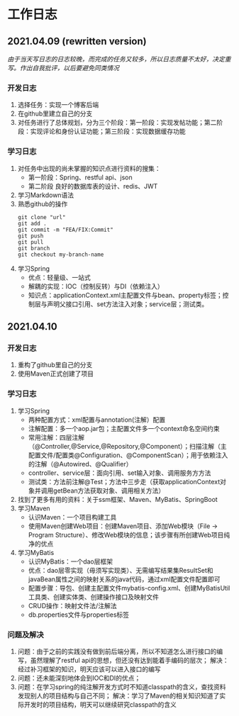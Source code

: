 # 工作日志

<!-- 
## 2021.04.09

### Developing Log
1. 选择任务：实现一个博客后端
2. 建立一些文件夹

### Studying Log
1. Markdown的学习
2. Github的熟悉
	```
	git clone "url"
	git add .
	git commit -m "FEA/FIX:Commit"
	git push
	git pull
	git branch
	git checkout my-branch-name
	```
3. Spring的学习
	* 优点：轻量级、一站式
	* 解耦的实现：IOC（控制反转）与DI（依赖注入）
	* 配置步骤
-->

## 2021.04.09 (rewritten version)

*由于当天写日志的日志较晚，而完成的任务又较多，所以日志质量不太好，决定重写。作出自我批评，以后要避免同类情况*

### 开发日志
1. 选择任务：实现一个博客后端
2. 在github里建立自己的分支
3. 对任务进行了总体规划，分为三个阶段：第一阶段：实现发帖功能；第二阶段：实现评论和身份认证功能；第三阶段：实现数据缓存功能

### 学习日志
1. 对任务中出现的尚未掌握的知识点进行资料的搜集：
	* 第一阶段：Spring、restful api、json
	* 第二阶段 良好的数据库表的设计、redis、JWT
2. 学习Markdown语法
3. 熟悉github的操作
	```
	git clone "url"
	git add .
	git commit -m "FEA/FIX:Commit"
	git push
	git pull
	git branch
	git checkout my-branch-name
	```
4. 学习Spring
	* 优点：轻量级、一站式
	* 解耦的实现：IOC（控制反转）与DI（依赖注入）
	* 知识点：applicationContext.xml主配置文件与bean、property标签；控制层与声明父接口引用、set方法注入对象；service层；测试类。
	
	
## 2021.04.10

### 开发日志
1. 重构了github里自己的分支
2. 使用Maven正式创建了项目

### 学习日志
1. 学习Spring
	* 两种配置方式：xml配置与annotation(注解）配置
	* 注解配置：多一个aop.jar包；主配置文件多一个context命名空间约束
	* 常用注解：四层注解（@Controller,@Service,@Repository,@Component）；扫描注解（主配置文件/配置类@Configuration、@ComponentScan）；用于依赖注入的注解（@Autowired、@Qualifier）
	* controller、service层：面向引用、set输入对象、调用服务方方法
	* 测试类：方法前注解@Test；方法中三步走（获取applicationContext对象并调用getBean方法获取对象、调用相关方法）
2. 找到了更多有用的资料：关于ssm框架、Maven、MyBatis、SpringBoot
3. 学习Maven
	* 认识Maven：一个项目构建工具
	* 使用Maven创建Web项目：创建Maven项目、添加Web模块（File -> Program Structure）、修改Web模块的信息；该步骤有所创建Web项目纯净的优点
4. 学习MyBatis
	* 认识MyBatis：一个dao层框架
	* 优点：dao层零实现（毋须写实现类）、无需编写结果集ResultSet和javaBean属性之间的映射关系的java代码，通过xml配置文件配置即可
	* 配置步骤：导包、创建主配置文件mybatis-config.xml、创建MyBatisUtil工具类、创建实体类、创建操作接口及映射文件
	* CRUD操作：映射文件法/注解法
	* db.properties文件与properties标签
	
### 问题及解决
1. 问题：由于之前的实践没有做到前后端分离，所以不知道怎么进行接口的编写，虽然理解了restful api的思想，但还没有达到能着手编码的层次；	解决：经过补习框架的知识，明天应该可以进入接口的编写
2. 问题：还未能深刻地体会到IOC和DI的优点；
3. 问题：在学习spring的纯注解开发方式时不知道classpath的含义，查找资料发现别人的项目结构与自己不同；	解决：学习了Maven的相关知识知道了实际开发时的项目结构，明天可以继续研究classpath的含义

